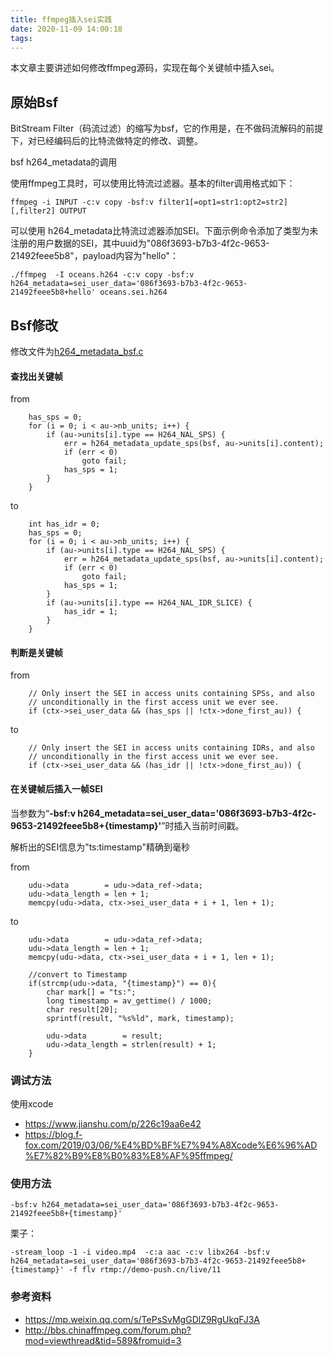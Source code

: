 ```yaml
---
title: ffmpeg插入sei实践
date: 2020-11-09 14:00:18
tags:
---
```



本文章主要讲述如何修改ffmpeg源码，实现在每个关键帧中插入sei。

## 原始Bsf

BitStream Filter（码流过滤）的缩写为bsf，它的作用是，在不做码流解码的前提下，对已经编码后的比特流做特定的修改、调整。

bsf h264_metadata的调用

使用ffmpeg工具时，可以使用比特流过滤器。基本的filter调用格式如下：

```
ffmpeg -i INPUT -c:v copy -bsf:v filter1[=opt1=str1:opt2=str2][,filter2] OUTPUT
```

可以使用 h264_metadata比特流过滤器添加SEI。下面示例命令添加了类型为未注册的用户数据的SEI，其中uuid为"086f3693-b7b3-4f2c-9653-21492feee5b8"，payload内容为"hello"：

```
./ffmpeg  -I oceans.h264 -c:v copy -bsf:v h264_metadata=sei_user_data='086f3693-b7b3-4f2c-9653-21492feee5b8+hello' oceans.sei.h264
```

## Bsf修改
修改文件为[h264_metadata_bsf.c](https://github.com/FFmpeg/FFmpeg/blob/master/libavcodec/h264_metadata_bsf.c)

#### 查找出关键帧

from
```
    has_sps = 0;
    for (i = 0; i < au->nb_units; i++) {
        if (au->units[i].type == H264_NAL_SPS) {
            err = h264_metadata_update_sps(bsf, au->units[i].content);
            if (err < 0)
                goto fail;
            has_sps = 1;
        }
    }
```
to

```
    int has_idr = 0;
    has_sps = 0;
    for (i = 0; i < au->nb_units; i++) {
        if (au->units[i].type == H264_NAL_SPS) {
            err = h264_metadata_update_sps(bsf, au->units[i].content);
            if (err < 0)
                goto fail;
            has_sps = 1;
        }
        if (au->units[i].type == H264_NAL_IDR_SLICE) {
            has_idr = 1;
        }
    }

```
#### 判断是关键帧
from

```
    // Only insert the SEI in access units containing SPSs, and also
    // unconditionally in the first access unit we ever see.
    if (ctx->sei_user_data && (has_sps || !ctx->done_first_au)) {
```
to

```
    // Only insert the SEI in access units containing IDRs, and also
    // unconditionally in the first access unit we ever see.
    if (ctx->sei_user_data && (has_idr || !ctx->done_first_au)) {

```

#### 在关键帧后插入一帧SEI
当参数为“**-bsf:v h264_metadata=sei_user_data='086f3693-b7b3-4f2c-9653-21492feee5b8+{timestamp}'**”时插入当前时间戳。

解析出的SEI信息为"ts:timestamp"精确到毫秒

from

```
    udu->data        = udu->data_ref->data;
    udu->data_length = len + 1;
    memcpy(udu->data, ctx->sei_user_data + i + 1, len + 1);

```
to

```
    udu->data        = udu->data_ref->data;
    udu->data_length = len + 1;
    memcpy(udu->data, ctx->sei_user_data + i + 1, len + 1);
            
    //convert to Timestamp
    if(strcmp(udu->data, "{timestamp}") == 0){
        char mark[] = "ts:";
        long timestamp = av_gettime() / 1000;
        char result[20];
        sprintf(result, "%s%ld", mark, timestamp);
                
        udu->data        = result;
        udu->data_length = strlen(result) + 1;
    }

```

### 调试方法
使用xcode

- https://www.jianshu.com/p/226c19aa6e42
- https://blog.f-fox.com/2019/03/06/%E4%BD%BF%E7%94%A8Xcode%E6%96%AD%E7%82%B9%E8%B0%83%E8%AF%95ffmpeg/


### 使用方法

```
-bsf:v h264_metadata=sei_user_data='086f3693-b7b3-4f2c-9653-21492feee5b8+{timestamp}'
```
栗子：
```
-stream_loop -1 -i video.mp4  -c:a aac -c:v libx264 -bsf:v h264_metadata=sei_user_data='086f3693-b7b3-4f2c-9653-21492feee5b8+{timestamp}' -f flv rtmp://demo-push.cn/live/11
```


### 参考资料

- https://mp.weixin.qq.com/s/TePsSvMgGDlZ9RgUkqFJ3A
- http://bbs.chinaffmpeg.com/forum.php?mod=viewthread&tid=589&fromuid=3